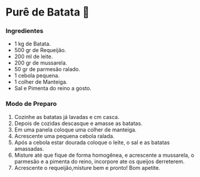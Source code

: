 # Purê de Batata :potato:

### Ingredientes

- 1 kg de Batata.
- 500 gr de Requeijão.
- 200 ml de leite.
- 200 gr de mussarela.
- 50 gr de parmesão ralado.
- 1 cebola pequena.
- 1 colher de Manteiga.
- Sal e Pimenta do reino a gosto.

### Modo de Preparo

1. Cozinhe as batatas já lavadas e cm casca.
2. Depois de cozidas descasque e amasse as batatas.
3. Em uma panela coloque uma colher de manteiga.
4. Acrescente uma pequena cebola ralada.
5. Após a cebola estar dourada coloque o leite, o sal e as batatas amassadas.
6. Misture até que fique de forma homogênea, e acrescente a mussarela, o parmesão e a pimenta do reino, incorpore ate os queijos derreterem.
7. Acrescente o requeijão,misture bem e pronto! Bom apetite.